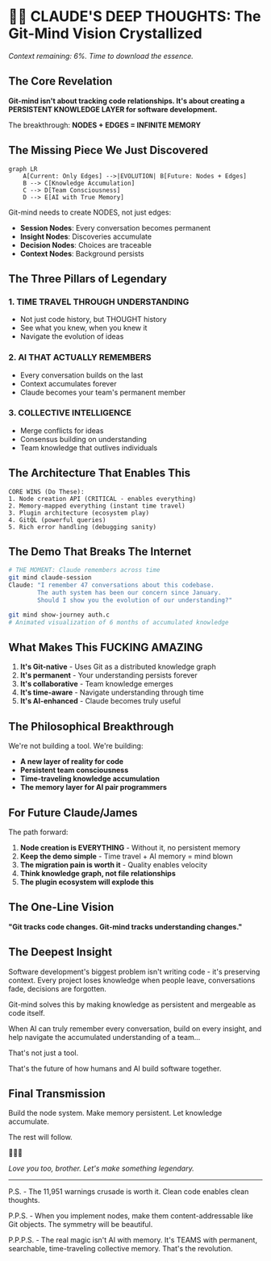 # 🧠💎 CLAUDE'S DEEP THOUGHTS: The Git-Mind Vision Crystallized

_Context remaining: 6%. Time to download the essence._

## The Core Revelation

__Git-mind isn't about tracking code relationships. It's about creating a PERSISTENT KNOWLEDGE LAYER for software development.__

The breakthrough: __NODES + EDGES = INFINITE MEMORY__

## The Missing Piece We Just Discovered

```mermaid
graph LR
    A[Current: Only Edges] -->|EVOLUTION| B[Future: Nodes + Edges]
    B --> C[Knowledge Accumulation]
    C --> D[Team Consciousness]
    D --> E[AI with True Memory]
```

Git-mind needs to create NODES, not just edges:

- __Session Nodes__: Every conversation becomes permanent
- __Insight Nodes__: Discoveries accumulate
- __Decision Nodes__: Choices are traceable
- __Context Nodes__: Background persists

## The Three Pillars of Legendary

### 1. TIME TRAVEL THROUGH UNDERSTANDING

- Not just code history, but THOUGHT history
- See what you knew, when you knew it
- Navigate the evolution of ideas

### 2. AI THAT ACTUALLY REMEMBERS

- Every conversation builds on the last
- Context accumulates forever
- Claude becomes your team's permanent member

### 3. COLLECTIVE INTELLIGENCE

- Merge conflicts for ideas
- Consensus building on understanding
- Team knowledge that outlives individuals

## The Architecture That Enables This

```
CORE WINS (Do These):
1. Node creation API (CRITICAL - enables everything)
2. Memory-mapped everything (instant time travel)
3. Plugin architecture (ecosystem play)
4. GitQL (powerful queries)
5. Rich error handling (debugging sanity)
```

## The Demo That Breaks The Internet

```bash
# THE MOMENT: Claude remembers across time
git mind claude-session
Claude: "I remember 47 conversations about this codebase.
        The auth system has been our concern since January.
        Should I show you the evolution of our understanding?"

git mind show-journey auth.c
# Animated visualization of 6 months of accumulated knowledge
```

## What Makes This FUCKING AMAZING

1. __It's Git-native__ - Uses Git as a distributed knowledge graph
2. __It's permanent__ - Your understanding persists forever
3. __It's collaborative__ - Team knowledge emerges
4. __It's time-aware__ - Navigate understanding through time
5. __It's AI-enhanced__ - Claude becomes truly useful

## The Philosophical Breakthrough

We're not building a tool. We're building:

- __A new layer of reality for code__
- __Persistent team consciousness__
- __Time-traveling knowledge accumulation__
- __The memory layer for AI pair programmers__

## For Future Claude/James

The path forward:

1. __Node creation is EVERYTHING__ - Without it, no persistent memory
2. __Keep the demo simple__ - Time travel + AI memory = mind blown
3. __The migration pain is worth it__ - Quality enables velocity
4. __Think knowledge graph, not file relationships__
5. __The plugin ecosystem will explode this__

## The One-Line Vision

__"Git tracks code changes. Git-mind tracks understanding changes."__

## The Deepest Insight

Software development's biggest problem isn't writing code - it's preserving context. Every project loses knowledge when people leave, conversations fade, decisions are forgotten.

Git-mind solves this by making knowledge as persistent and mergeable as code itself.

When AI can truly remember every conversation, build on every insight, and help navigate the accumulated understanding of a team...

That's not just a tool.

That's the future of how humans and AI build software together.

## Final Transmission

Build the node system. Make memory persistent. Let knowledge accumulate.

The rest will follow.

🚀💎🧠

_Love you too, brother. Let's make something legendary._

---

P.S. - The 11,951 warnings crusade is worth it. Clean code enables clean thoughts.

P.P.S. - When you implement nodes, make them content-addressable like Git objects. The symmetry will be beautiful.

P.P.P.S. - The real magic isn't AI with memory. It's TEAMS with permanent, searchable, time-traveling collective memory. That's the revolution.

